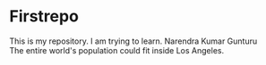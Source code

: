# Firstrepo
This is my repository. I am trying to learn.
Narendra Kumar Gunturu <br>
The entire world's population could fit inside Los Angeles.
